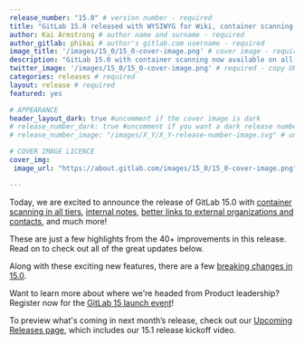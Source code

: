 ```yaml
---
release_number: "15.0" # version number - required
title: "GitLab 15.0 released with WYSIWYG for Wiki, container scanning in all tiers" # short title (no longer than 62 characters) - required
author: Kai Armstrong # author name and surname - required
author_gitlab: phikai # author's gitlab.com username - required
image_title: '/images/15_0/15_0-cover-image.png' # cover image - required
description: "GitLab 15.0 with container scanning now available on all tiers, internal notes for issues epics, linking external organizations and contacts to issues, GitLab SaaS runners on macOS and much more!" # short description - required
twitter_image: '/images/15_0/15_0-cover-image.png' # required - copy URL from image title section above
categories: releases # required
layout: release # required
featured: yes

# APPEARANCE
header_layout_dark: true #uncomment if the cover image is dark
# release_number_dark: true #uncomment if you want a dark release number
# release_number_image: "/images/X_Y/X_Y-release-number-image.svg" # uncomment if you want a svg image to replace the release number that normally overlays the background image

# COVER IMAGE LICENCE
cover_img:
 image_url: "https://about.gitlab.com/images/15_0/15_0-cover-image.png"

---
```


<!--
This is the release blog post file. Add here the introduction only.
All remaining content goes into data/release-posts/.

**Use the merge request template "Release-Post", and please set the calendar due
date for each stage (general contributions, review).**

Read through the Release Posts Handbook for more information:
https://about.gitlab.com/handbook/marketing/blog/release-posts/#introduction
-->

Today, we are excited to announce the release of GitLab 15.0 with [container scanning in all tiers](#container-scanning-available-in-all-tiers), [internal notes](#internal-notes), [better links to external organizations and contacts](#link-external-organizations-and-contacts-to-issues), and much more!

These are just a few highlights from the 40+ improvements in this release. Read on to check out all of the great updates below. 

Along with these exciting new features, there are a few [breaking changes in 15.0](/blog/2022/04/18/gitlab-releases-15-breaking-changes/).

Want to learn more about where we're headed from Product leadership? Register now for the [GitLab 15 launch event](https://page.gitlab.com/fifteen)!

To preview what's coming in next month’s release, check out our [Upcoming Releases page](/direction/kickoff/), which includes our 15.1 release kickoff video.
